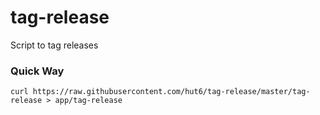 tag-release
===========

Script to tag releases

### Quick Way

`curl https://raw.githubusercontent.com/hut6/tag-release/master/tag-release > app/tag-release`
